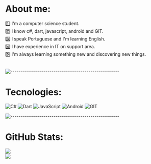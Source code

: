 # About me:
:one: I'm a computer science student.<br/>
:two: I know c#, dart, javascript, android and GIT.<br/>
:three: I speak Portuguese and I'm learning English.<br/>
:four: I have experience in IT on support area.<br/>
:five: I'm always learning something new and discovering new things.</a><br/><br>

![-----------------------------------------------------](
https://raw.githubusercontent.com/andreasbm/readme/master/assets/lines/aqua.png)<br>

# Tecnologies:
![C#](https://img.shields.io/badge/c%23-%23239120.svg?style=for-the-badge&logo=c-sharp&logoColor=white)
![Dart](https://img.shields.io/badge/dart-%230175C2.svg?style=for-the-badge&logo=dart&logoColor=white)
![JavaScript](https://img.shields.io/badge/javascript-%23323330.svg?style=for-the-badge&logo=javascript&logoColor=%23F7DF1E)
![Android](https://img.shields.io/badge/Android-3DDC84?style=for-the-badge&logo=android&logoColor=white)
![GIT](https://img.shields.io/badge/GIT-E44C30?style=for-the-badge&logo=git&logoColor=white)

![-----------------------------------------------------](
https://raw.githubusercontent.com/andreasbm/readme/master/assets/lines/aqua.png)<br>

# GitHub Stats:
![](https://github-readme-stats.vercel.app/api?username=julianoctmarin&theme=great-gatsby&hide_border=false&include_all_commits=true&count_private=true)<br/>
![](https://github-readme-stats.vercel.app/api/top-langs/?username=julianoctmarin&theme=great-gatsby&hide_border=false&include_all_commits=true&count_private=true&layout=compact)

